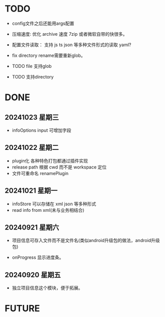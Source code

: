 # TODO
- config文件之后还能用args配置
- 压缩速度: 优化 archive 速度 7zip 或者微软自带的快很多。
- 配置文件读取： 支持 js ts json 等多种文件形式的读取 yaml?

- fix directory rename需要重新glob。
- TODO file 支持glob
- TODO 支持directory

# DONE
## 20241023 星期三
- infoOptions input 可增加字段
## 20241022 星期二
- plugin化 各种特色打包都通过插件实现
- release path 根据 cwd 而不是 workspace 定位
- 文件可重命名 renamePlugin
## 20241021 星期一

- infoStore 可以存储在 xml json 等多种形式
- read info from xml(未与业务相结合)

## 20240921 星期六

- 项目信息可存入文件而不是文件名(类似android升级包的做法，android升级包)

- onProgress 显示进度条。

## 20240920 星期五

- 独立项目信息这个模块，便于拓展。

# FUTURE
